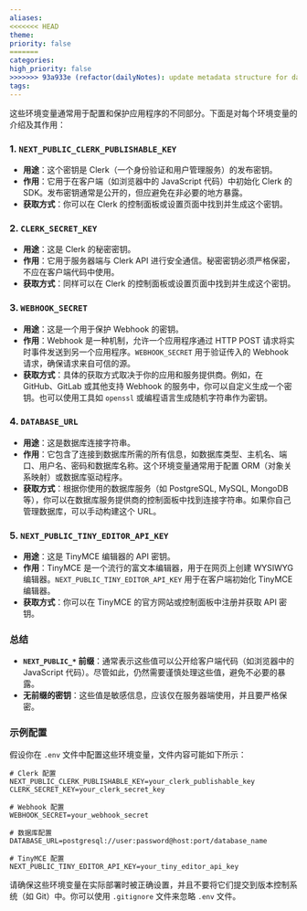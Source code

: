 ```yaml
---
aliases: 
<<<<<<< HEAD
theme: 
priority: false
=======
categories: 
high_priority: false
>>>>>>> 93a933e (refactor(dailyNotes): update metadata structure for daily notes)
tags:
---
```

这些环境变量通常用于配置和保护应用程序的不同部分。下面是对每个环境变量的介绍及其作用：

### 1. `NEXT_PUBLIC_CLERK_PUBLISHABLE_KEY`
- **用途**：这个密钥是 Clerk（一个身份验证和用户管理服务）的发布密钥。
- **作用**：它用于在客户端（如浏览器中的 JavaScript 代码）中初始化 Clerk 的 SDK。发布密钥通常是公开的，但应避免在非必要的地方暴露。
- **获取方式**：你可以在 Clerk 的控制面板或设置页面中找到并生成这个密钥。

### 2. `CLERK_SECRET_KEY`
- **用途**：这是 Clerk 的秘密密钥。
- **作用**：它用于服务器端与 Clerk API 进行安全通信。秘密密钥必须严格保密，不应在客户端代码中使用。
- **获取方式**：同样可以在 Clerk 的控制面板或设置页面中找到并生成这个密钥。

### 3. `WEBHOOK_SECRET`
- **用途**：这是一个用于保护 Webhook 的密钥。
- **作用**：Webhook 是一种机制，允许一个应用程序通过 HTTP POST 请求将实时事件发送到另一个应用程序。`WEBHOOK_SECRET` 用于验证传入的 Webhook 请求，确保请求来自可信的源。
- **获取方式**：具体的获取方式取决于你的应用和服务提供商。例如，在 GitHub、GitLab 或其他支持 Webhook 的服务中，你可以自定义生成一个密钥。也可以使用工具如 `openssl` 或编程语言生成随机字符串作为密钥。

### 4. `DATABASE_URL`
- **用途**：这是数据库连接字符串。
- **作用**：它包含了连接到数据库所需的所有信息，如数据库类型、主机名、端口、用户名、密码和数据库名称。这个环境变量通常用于配置 ORM（对象关系映射）或数据库驱动程序。
- **获取方式**：根据你使用的数据库服务（如 PostgreSQL, MySQL, MongoDB 等），你可以在数据库服务提供商的控制面板中找到连接字符串。如果你自己管理数据库，可以手动构建这个 URL。

### 5. `NEXT_PUBLIC_TINY_EDITOR_API_KEY`
- **用途**：这是 TinyMCE 编辑器的 API 密钥。
- **作用**：TinyMCE 是一个流行的富文本编辑器，用于在网页上创建 WYSIWYG 编辑器。`NEXT_PUBLIC_TINY_EDITOR_API_KEY` 用于在客户端初始化 TinyMCE 编辑器。
- **获取方式**：你可以在 TinyMCE 的官方网站或控制面板中注册并获取 API 密钥。

### 总结
- **`NEXT_PUBLIC_*` 前缀**：通常表示这些值可以公开给客户端代码（如浏览器中的 JavaScript 代码）。尽管如此，仍然需要谨慎处理这些值，避免不必要的暴露。
- **无前缀的密钥**：这些值是敏感信息，应该仅在服务器端使用，并且要严格保密。

### 示例配置
假设你在 `.env` 文件中配置这些环境变量，文件内容可能如下所示：

```plaintext
# Clerk 配置
NEXT_PUBLIC_CLERK_PUBLISHABLE_KEY=your_clerk_publishable_key
CLERK_SECRET_KEY=your_clerk_secret_key

# Webhook 配置
WEBHOOK_SECRET=your_webhook_secret

# 数据库配置
DATABASE_URL=postgresql://user:password@host:port/database_name

# TinyMCE 配置
NEXT_PUBLIC_TINY_EDITOR_API_KEY=your_tiny_editor_api_key
```

请确保这些环境变量在实际部署时被正确设置，并且不要将它们提交到版本控制系统（如 Git）中。你可以使用 `.gitignore` 文件来忽略 `.env` 文件。
